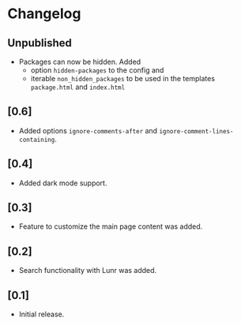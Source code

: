 # Changelog

## Unpublished
- Packages can now be hidden. Added
  - option `hidden-packages` to the config and
  - iterable `non_hidden_packages` to be used in the templates `package.html` and `index.html`

## [0.6]
- Added options `ignore-comments-after` and `ignore-comment-lines-containing`.

## [0.4]
- Added dark mode support.

## [0.3]
- Feature to customize the main page content was added.

## [0.2]
- Search functionality with Lunr was added.

## [0.1]
- Initial release.